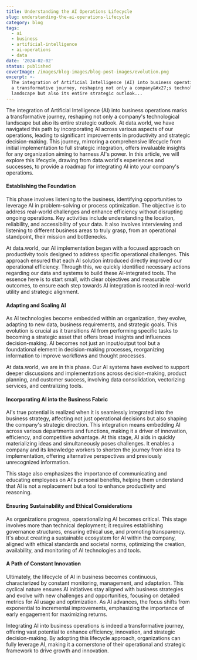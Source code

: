 ```yaml
---
title: Understanding the AI Operations Lifecycle
slug: understanding-the-ai-operations-lifecycle
category: blog
tags:
  - ai
  - business
  - artificial-intelligence
  - ai-operations
  - data
date: '2024-02-02'
status: published
coverImage: /images/blog-images/blog-post-images/evolution.png
excerpt: >-
  The integration of Artificial Intelligence (AI) into business operations marks
  a transformative journey, reshaping not only a company&#x27;s technological
  landscape but also its entire strategic outlook...
---
```


The integration of Artificial Intelligence (AI) into business operations marks a transformative journey, reshaping not only a company's technological landscape but also its entire strategic outlook. At data.world, we have navigated this path by incorporating AI across various aspects of our operations, leading to significant improvements in productivity and strategic decision-making. This journey, mirroring a comprehensive lifecycle from initial implementation to full strategic integration, offers invaluable insights for any organization aiming to harness AI's power. In this article, we will explore this lifecycle, drawing from data.world's experiences and successes, to provide a roadmap for integrating AI into your company's operations.

#### **Establishing the Foundation**

This phase involves listening to the business, identifying opportunities to leverage AI in problem-solving or process optimization. The objective is to address real-world challenges and enhance efficiency without disrupting ongoing operations. Key activities include understanding the location, reliability, and accessibility of your data. It also involves interviewing and listening to different business areas to truly grasp, from an operational standpoint, their mission and bottlenecks.

At data.world, our AI implementation began with a focused approach on productivity tools designed to address specific operational challenges. This approach ensured that each AI solution introduced directly improved our operational efficiency. Through this, we quickly identified necessary actions regarding our data and systems to build these AI-integrated tools. The essence here is to start small, with clear objectives and measurable outcomes, to ensure each step towards AI integration is rooted in real-world utility and strategic alignment.

#### **Adapting and Scaling AI**

As AI technologies become embedded within an organization, they evolve, adapting to new data, business requirements, and strategic goals. This evolution is crucial as it transitions AI from performing specific tasks to becoming a strategic asset that offers broad insights and influences decision-making. AI becomes not just an input/output tool but a foundational element in decision-making processes, reorganizing information to improve workflows and thought processes.

At data.world, we are in this phase. Our AI systems have evolved to support deeper discussions and implementations across decision-making, product planning, and customer success, involving data consolidation, vectorizing services, and centralizing tools.

#### **Incorporating AI into the Business Fabric**

AI's true potential is realized when it is seamlessly integrated into the business strategy, affecting not just operational decisions but also shaping the company's strategic direction. This integration means embedding AI across various departments and functions, making it a driver of innovation, efficiency, and competitive advantage. At this stage, AI aids in quickly materializing ideas and simultaneously poses challenges. It enables a company and its knowledge workers to shorten the journey from idea to implementation, offering alternative perspectives and previously unrecognized information.

This stage also emphasizes the importance of communicating and educating employees on AI's personal benefits, helping them understand that AI is not a replacement but a tool to enhance productivity and reasoning.

#### **Ensuring Sustainability and Ethical Considerations**

As organizations progress, operationalizing AI becomes critical. This stage involves more than technical deployment; it requires establishing governance structures, ensuring ethical use, and promoting transparency. It's about creating a sustainable ecosystem for AI within the company, aligned with ethical standards and societal norms, optimizing the creation, availability, and monitoring of AI technologies and tools.

#### **A Path of Constant Innovation**

Ultimately, the lifecycle of AI in business becomes continuous, characterized by constant monitoring, management, and adaptation. This cyclical nature ensures AI initiatives stay aligned with business strategies and evolve with new challenges and opportunities, focusing on detailed metrics for AI usage and optimization. As AI advances, the focus shifts from exponential to incremental improvements, emphasizing the importance of early engagement for maximizing returns.

Integrating AI into business operations is indeed a transformative journey, offering vast potential to enhance efficiency, innovation, and strategic decision-making. By adopting this lifecycle approach, organizations can fully leverage AI, making it a cornerstone of their operational and strategic framework to drive growth and innovation.

